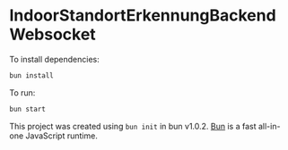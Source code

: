 # IndoorStandortErkennungBackendWebsocket

To install dependencies:

```bash
bun install
```

To run:

```bash
bun start
```

This project was created using `bun init` in bun v1.0.2. [Bun](https://bun.sh) is a fast all-in-one JavaScript runtime.

